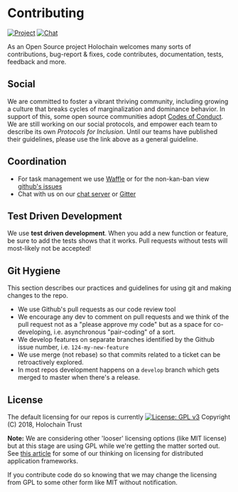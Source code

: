 # Contributing

[![Project](https://img.shields.io/badge/project-holochain-blue.svg?style=flat-square)](http://holochain.org/)
[![Chat](https://img.shields.io/badge/chat-chat%2eholochain%2enet-blue.svg?style=flat-square)](https://chat.holochain.net)

As an Open Source project Holochain welcomes many sorts of contributions, bug-report & fixes, code contributes, documentation, tests, feedback and more.

## Social
We are committed to foster a vibrant thriving community, including growing a culture that breaks cycles of marginalization and dominance behavior. In support of this, some open source communities adopt [Codes of Conduct](http://contributor-covenant.org/version/1/3/0/).  We are still working on our social protocols, and empower each team to describe its own *Protocols for Inclusion*.  Until our teams have published their guidelines, please use the link above as a general guideline.

## Coordination

* For task management we use [Waffle](https://waffle.io/holochain/org) or for the non-kan-ban view [github's issues](https://github.com/holochain/org/issuees)
* Chat with us on our [chat server](https://chat.holochain.net) or [Gitter](https://gitter.im/metacurrency/holochain)

## Test Driven Development
We use **test driven development**. When you add a new function or feature, be sure to add the tests shows that it works.  Pull requests without tests will most-likely not be accepted!

## Git Hygiene
This section describes our practices and guidelines for using git and making changes to the repo.

* We use Github's pull requests as our code review tool
* We encourage any dev to comment on pull requests and we think of the pull request not as a "please approve my code" but as a space for co-developing, i.e. asynchronous "pair-coding" of a sort.
* We develop features on separate branches identified by the Github issue number, i.e. `124-my-new-feature`
* We use merge (not rebase) so that commits related to a ticket can be retroactively explored.
* In most repos development happens on a `develop` branch which gets merged to master when there's a release.

## License
The default licensing for our repos is currently [![License: GPL v3](https://img.shields.io/badge/License-GPL%20v3-blue.svg)](http://www.gnu.org/licenses/gpl-3.0)
Copyright (C) 2018, Holochain Trust

**Note:** We are considering other 'looser' licensing options (like MIT license) but at this stage are using GPL while we're getting the matter sorted out.  See [this article](https://medium.com/holochain/licensing-needs-for-truly-p2p-software-a3e0fa42be6c) for some of our thinking on licensing for distributed application frameworks.

If you contribute code do so knowing that we may change the licensing from GPL to some other form like MIT without notification.

